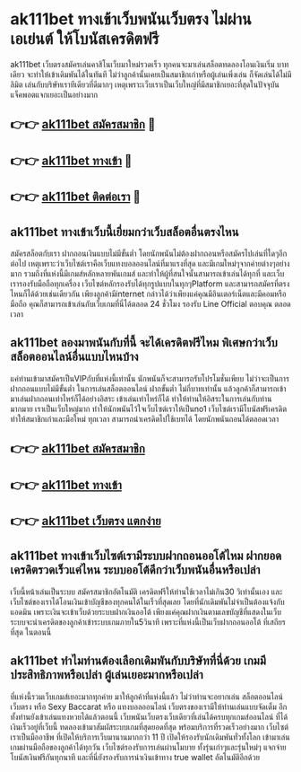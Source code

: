 # ak111bet ทางเข้าเว็บพนันเว็บตรง ไม่ผ่านเอเย่นต์ ให้โบนัสเครดิตฟรี

ak111bet เว็บตรงสมัครเล่นคาสิโนเว็บมาใหม่รวดเร็ว ทุกคนจะมาเล่นสล็อตทดลองโอนเงินเริ่ม บาทเดียว จะทำให้เข้าเดิมพันได้ในทันที ไม่ว่าลูกค้านั้นเคยเป็นสมาชิกเก่าหรือผู้เล่นเพิ่งเล่น ก็จัดเล่นได้ไม่มีลิมิต เล่นกับบริษัทเราทีเดียวที่ดีมากๆ เหตุเพราะเว็บเราเป็นเว็บใหญ่ที่มีสมาชิกเยอะที่สุดในปัจจุบัน แจ็คพอตแจกเยอะเป็นอย่างมาก

## 👉👉 [ak111bet สมัครสมาชิก](https://bit.ly/3Ckzg5n) 🎰
## 👉👉 [ak111bet ทางเข้า](https://bit.ly/3Ckzg5n) 🎰
## 👉👉 [ak111bet ติดต่อเรา](https://bit.ly/3Ckzg5n) 🎰

## ak111bet ทางเข้าเว็บนี้เยี่ยมกว่าเว็บสล็อตอื่นตรงไหน
สมัครสล็อตกับเรา ฝากถอนเงินแบบไม่มีขั้นต่ำ โดยนักพนันไม่ต้องฝากถอนหรือสมัครไปเล่นที่ใดๆอีกต่อไป เหตุเพราะว่าเว็บไซต์เราคือเว็บแทงบอลออนไลน์ที่มาแรงที่สุด และมีเกมใหม่ๆจากค่ายต่างๆอย่างมาก รวมถึงที่แห่งนี้มีเกมส์หลักหลายพันเกมส์ และทำให้ผู้ที่สนใจนั้นสามารถเข้าเล่นได้ทุกที่ และเว็บเรารองรับมือถือทุกเครื่อง เว็บไซต์หลักรองรับได้ทุกรูปแบบในทุกๆPlatform และสามารถสมัครที่ตรงไหนก็ได้ด้วยเช่นเดียวกัน เพียงลูกค้ามีinternet กล่าวได้ว่าเพียงแค่คุณมีอินเตอร์เน็ตและมีคอมหรือมือถือ คุณก็สามารถเข้าเล่นกับเว็บเกมที่นี่ได้ตลอด 24 ชั่วโมง รองรับ Line Official ตอบคุณ ตลอดเวลา

## ak111bet ลองมาพนันกับที่นี้ จะได้เครดิตฟรีไหม พิเศษกว่าเว็บสล็อตออนไลน์อื่นแบบไหนบ้าง
แค่ท่านเข้ามาสมัครเป็นVIPกับที่แห่งนี้เท่านั้น นักพนันก็จะสามารถรับโปรโมชั่นเพียบ ไม่ว่าจะเป็นการฝากถอนแบบไม่มีขั้นต่ำ ในการเล่นสล็อตออนไลน์ ฝากขั้นต่ำ ไม่กี่บาทเท่านั้น แล้วลูกค้าก็สามารถเข้ามาเล่นฝากถอนเท่าไหร่ก็ได้อย่างอิสระ เข้าเล่นเท่าไหร่ก็ได้ ทำให้ท่านให้อิสระในการเล่นกับท่านมากมาย เราเป็นเว็บใหญ่มาก ทำให้นักพนันไว้ใจเว็บไซต์เราให้เป็นno1 เว็บไซต์เรามีโบนัสฟรีเครดิต ทำให้สมาชิกเก่าและมือใหม่ ทุกเวลา สามารถนำเครดิตไปใช้เบทได้ โดยนักพนันถอนได้ตลอดเวลา

## 👉👉 [ak111bet สมัครสมาชิก](https://bit.ly/3Ckzg5n)
## 👉👉 [ak111bet ทางเข้า](https://bit.ly/3Ckzg5n)
## 👉👉 [ak111bet เว็บตรง แตกง่าย](https://bit.ly/3Ckzg5n)

## ak111bet ทางเข้าเว็บไซต์เรามีระบบฝากถอนออโต้ไหม ฝากยอดเครดิตรวดเร็วแค่ไหน ระบบออโต้ดีกว่าเว็บพนันอื่นหรือเปล่า
เว็บนี้หน้าเล่นเป็นระบบ สมัครสมาชิกอัตโนมัติ เครดิตฟรีให้ท่านใช้เวลาไม่เกิน30 วิเท่านั้นเอง และเว็บไซต์ของเราได้โอนเงินเข้าบัญชีของทุกคนได้ในเร็วที่สุดเลย โดยที่นักเดิมพันไม่จำเป็นต้องแจ้งกับแอดมิน เพราะเงินจะเข้าเว็บด้วยระบบฝากเงินออโต้ เพียงแค่คุณฝากเงินตามเลขบัญชีที่แสดงในเว็บ ระบบจะนำเครดิตของลูกค้าเข้าระบบเกมภายใน5วินาที เพราะที่แห่งนี้เป็นเว็บฝากถอนออโต้ ที่เสถียรที่สุด ในตอนนี้

## ak111bet ทำไมท่านต้องเลือกเดิมพันกับบริษัทที่นี่ด้วย เกมมีประสิทธิภาพหรือเปล่า ผู้เล่นเยอะมากหรือเปล่า
ที่แห่งนี้รวมเว็บเกมส์เยอะมากทุกค่าย มาให้ลูกค้าที่แห่งนี้แล้ว ไม่ว่าท่านจะอยากเล่น สล็อตออนไลน์เว็บตรง หรือ Sexy Baccarat หรือ แทงบอลออนไลน์ เว็บตรงของเรามีให้ท่านเล่นแบบจัดเต็ม อีกทั้งท่านยังเข้าเล่นแทงหวยได้แล้วตอนนี้ เว็บพนันเว็บตรงเว็บเดียวที่เล่นได้ครบทุกเกมส์ออนไลน์ ที่ได้เงินเร็วอยู่ที่เว็บนี้ ทดลองเข้ามาสัมผัสระบบเกมที่สุดยอดที่สุด พร้อมบริการที่รวดเร็วอย่างมาก เว็บไซต์เราเป็นมืออาชีพ ที่เปิดให้บริการเว็บมานานมากกว่า 11 ปี เปิดให้รองรับนักเดิมพันทั่วทั้งโลก เข้ามาเล่นเกมผ่านมือถือของลูกค้าได้ทุกวัน เว็บไซต์รองรับการเล่นผ่านโมบาย ทั้งรุ่นเก่าๆและรุ่นใหม่ๆ แจกจ่ายโบนัสเงินฟรีกันทุกนาที และที่นี่ยังรองรับการนำเงินเข้าทาง true wallet อัตโนมัติอีกด้วย
